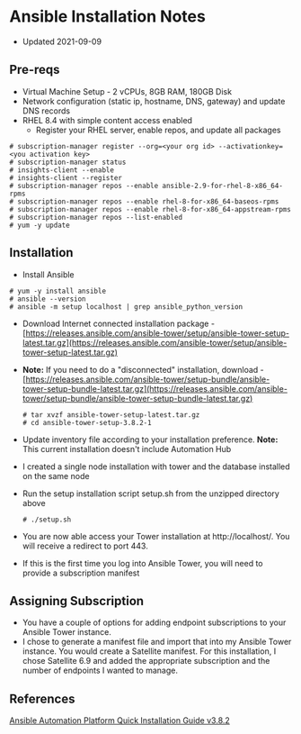 # Ansible Installation Notes
- Updated 2021-09-09

## Pre-reqs
- Virtual Machine Setup - 2 vCPUs, 8GB RAM, 180GB Disk
- Network configuration (static ip, hostname, DNS, gateway) and update DNS records
- RHEL 8.4 with simple content access enabled
  - Register your RHEL server, enable repos, and update all packages
 ```
 # subscription-manager register --org=<your org id> --activationkey=<you activation key>
 # subscription-manager status
 # insights-client --enable
 # insights-client --register
 # subscription-manager repos --enable ansible-2.9-for-rhel-8-x86_64-rpms
 # subscription-manager repos --enable rhel-8-for-x86_64-baseos-rpms
 # subscription-manager repos --enable rhel-8-for-x86_64-appstream-rpms
 # subscription-manager repos --list-enabled
 # yum -y update 
```

## Installation
- Install Ansible
```
# yum -y install ansible
# ansible --version
# ansible -m setup localhost | grep ansible_python_version
```


- Download Internet connected installation package - [https://releases.ansible.com/ansible-tower/setup/ansible-tower-setup-latest.tar.gz](https://releases.ansible.com/ansible-tower/setup/ansible-tower-setup-latest.tar.gz)
- **Note:** If you need to do a "disconnected" installation, download - [https://releases.ansible.com/ansible-tower/setup-bundle/ansible-tower-setup-bundle-latest.tar.gz](https://releases.ansible.com/ansible-tower/setup-bundle/ansible-tower-setup-bundle-latest.tar.gz)

      # tar xvzf ansible-tower-setup-latest.tar.gz
      # cd ansible-tower-setup-3.8.2-1
      
      
- Update inventory file according to your installation preference. **Note:** This current installation doesn't include Automation Hub
- I created a single node installation with tower and the database installed on the same node
- Run the setup installation script setup.sh from the unzipped directory above

      # ./setup.sh
      
- You are now able access your Tower installation at http://localhost/.  You will receive a redirect to port 443.  
- If this is the first time you log into Ansible Tower, you will need to provide a subscription manifest

## Assigning Subscription
- You have a couple of options for adding endpoint subscriptions to your Ansible Tower instance.
- I chose to generate a manifest file and import that into my Ansible Tower instance.  You would create a Satellite manifest.  For this installation, I chose Satellite 6.9 and added the appropriate subscription and the number of endpoints I wanted to manage.

## References
[Ansible Automation Platform Quick Installation Guide v3.8.2](https://docs.ansible.com/ansible-tower/latest/html/quickinstall/index.html)

 
